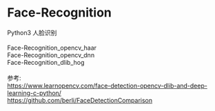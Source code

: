 # Face-Recognition
Python3 人脸识别</br>
</br>
Face-Recognition_opencv_haar</br>
Face-Recognition_opencv_dnn</br>
Face-Recognition_dlib_hog</br>
</br>
参考:</br>
https://www.learnopencv.com/face-detection-opencv-dlib-and-deep-learning-c-python/</br>
https://github.com/berli/FaceDetectionComparison</br>
